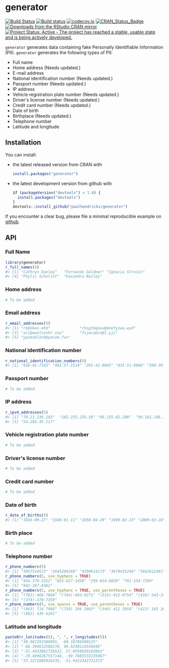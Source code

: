 <!-- README.md is generated from README.Rmd. Please edit that file -->
generator
=========

[![Build Status](https://travis-ci.org/paulhendricks/generator.png?branch=master)](https://travis-ci.org/paulhendricks/generator) [![Build status](https://ci.appveyor.com/api/projects/status/c5vv1efvrsynt4js/branch/master?svg=true)](https://ci.appveyor.com/project/paulhendricks/generator/branch/master) [![codecov.io](http://codecov.io/github/paulhendricks/generator/coverage.svg?branch=master)](http://codecov.io/github/paulhendricks/generator?branch=master) [![CRAN\_Status\_Badge](http://www.r-pkg.org/badges/version/generator)](http://cran.r-project.org/package=generator) [![Downloads from the RStudio CRAN mirror](http://cranlogs.r-pkg.org/badges/generator)](http://cran.rstudio.com/package=generator) [![Project Status: Active - The project has reached a stable, usable state and is being actively developed.](http://www.repostatus.org/badges/0.1.0/active.svg)](http://www.repostatus.org/#active)

`generator` generates data containing fake Personally Identifiable Information (PII). `generator` generates the following types of PII:

-   Full name
-   Home address (Needs updated.)
-   E-mail address
-   National identification number (Needs updated.)
-   Passport number (Needs updated.)
-   IP address
-   Vehicle registration plate number (Needs updated.)
-   Driver's license number (Needs updated.)
-   Credit card number (Needs updated.)
-   Date of birth
-   Birthplace (Needs updated.)
-   Telephone number
-   Latitude and longtiude

Installation
------------

You can install:

-   the latest released version from CRAN with

    ``` r
    install.packages("generator")
    ```

-   the latest development version from github with

    ``` r
    if (packageVersion("devtools") < 1.6) {
      install.packages("devtools")
    }
    devtools::install_github("paulhendricks/generator")
    ```

If you encounter a clear bug, please file a minimal reproducible example on [github](https://github.com/paulhendricks/generator/issues).

API
---

### Full Name

``` r
library(generator)
r_full_names(5)
#> [1] "Cathryn Dooley"   "Fernando Goldner" "Ignacio Strosin" 
#> [4] "Phylis Schulist"  "Kasandra Bailey"
```

### Home address

``` r
# To be added
```

### Email address

``` r
r_email_addresses(5)
#> [1] "rk@okex.ehd"             "rhsgtbqoxu@mnefyzwu.wyd"
#> [3] "aci@ewxtsznhr.snu"       "fsjwcabzn@l.yji"        
#> [5] "ypsmvblxnh@yecom.fuo"
```

### National identification number

``` r
r_national_identification_numbers(5)
#> [1] "816-45-7163" "491-57-1514" "291-42-9965" "835-51-6966" "598-39-5753"
```

### Passport number

``` r
# To be added
```

### IP address

``` r
r_ipv4_addresses(5)
#> [1] "78.21.236.183"  "102.255.235.58" "69.155.65.200"  "90.161.246.156"
#> [5] "54.203.45.217"
```

### Vehicle registration plate number

``` r
# To be added
```

### Driver's license number

``` r
# To be added
```

### Credit card number

``` r
# To be added
```

### Date of birth

``` r
r_date_of_births(5)
#> [1] "1945-09-27" "1940-01-11" "1950-04-29" "1999-02-23" "2009-03-28"
```

### Birth place

``` r
# To be added
```

### Telephone number

``` r
r_phone_numbers(5)
#> [1] "3857314572" "2645289268" "4199614173" "3679435248" "5842612461"
r_phone_numbers(5, use_hyphens = TRUE)
#> [1] "456-379-3152" "825-827-1458" "259-814-6839" "791-154-7269"
#> [5] "942-187-8362"
r_phone_numbers(5, use_hyphens = TRUE, use_parentheses = TRUE)
#> [1] "(782)-968-7864" "(764)-693-9271" "(315)-912-8754" "(418)-543-1482"
#> [5] "(374)-378-7359"
r_phone_numbers(5, use_spaces = TRUE, use_parentheses = TRUE)
#> [1] "(863) 714 7968" "(739) 246 2863" "(346) 412 3954" "(613) 165 3681"
#> [5] "(892) 439 6291"
```

### Latitude and longitude

``` r
paste0(r_latitudes(5), ", ", r_longitudes(5))
#> [1] "30.967291588895, -60.18704588525"    
#> [2] "-68.394632586278, 99.9230114556849"  
#> [3] "-51.4533861726522, 57.0558929163963" 
#> [4] "-29.4996267557144, -99.7885533235967"
#> [5] "33.2272005826235, -51.9422342721373"
```
